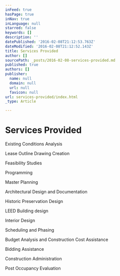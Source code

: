 ```yaml
---
inFeed: true
hasPage: true
inNav: true
inLanguage: null
starred: false
keywords: []
description: ''
datePublished: '2016-02-08T21:12:53.763Z'
dateModified: '2016-02-08T21:12:52.143Z'
title: Services Provided
author: []
sourcePath: _posts/2016-02-08-services-provided.md
published: true
authors: []
publisher:
  name: null
  domain: null
  url: null
  favicon: null
url: services-provided/index.html
_type: Article

---
```

# Services Provided

Existing Conditions Analysis  

Lease Outline Drawing Creation

Feasibility Studies 

Programming

Master Planning

Architectural Design and Documentation

Historic Preservation Design

LEED Building design

Interior Design

Scheduling and Phasing

Budget Analysis and Construction Cost Assistance

Bidding Assistance

Construction Administration

Post Occupancy Evaluation